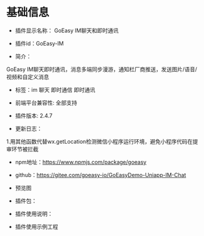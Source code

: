 # 基础信息
* 插件显示名称： GoEasy IM聊天和即时通讯

* 插件id：GoEasy-IM

* 简介：

GoEasy IM聊天即时通讯，消息多端同步漫游，通知栏厂商推送，发送图片/语音/视频和自定义消息

* 标签：im 聊天 即时通信 即时通讯

* 前端平台兼容性: 全部支持

* 插件版本: 2.4.7

* 更新日志：

1.用其他函数代替wx.getLocation检测微信小程序运行环境，避免小程序代码在提审环节被拦截

* npm地址：https://www.npmjs.com/package/goeasy
* github：https://gitee.com/goeasy-io/GoEasyDemo-Uniapp-IM-Chat

* 预览图

* 插件包：

* 插件使用说明：

* 插件使用示例工程
